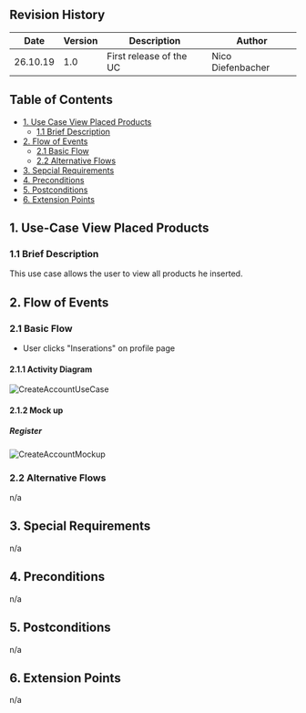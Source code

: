 ## Revision History
Date | Version | Description | Author
--- | --- | --- | ---
26.10.19 | 1.0 | First release of the UC | Nico Diefenbacher

## Table of Contents
- [1. Use Case View Placed Products](#1-use-case-view_placed-products)
  - [1.1 Brief Description](#11-brief-description)
- [2. Flow of Events](#2-flow-of-events)
  - [2.1 Basic Flow](#21-basic-flow)
  - [2.2 Alternative Flows](#22-alternative-flows)
- [3. Sepcial Requirements](#3-special-requirements)
- [4. Preconditions](#4-preconditions)
- [5. Postconditions](#5-postconditions)
- [6. Extension Points](#6-extension-points)

## 1. Use-Case View Placed Products
### 1.1 Brief Description
This use case allows the user to view all products he inserted.
## 2. Flow of Events
### 2.1 Basic Flow
- User clicks "Inserations" on profile page
#### 2.1.1 Activity Diagram
![CreateAccountUseCase](https://raw.githubusercontent.com/GreenClothaWay/Website/master/doc/uc/ViewPlacedProductsUseCase.PNG)
#### 2.1.2 Mock up
##### Register
![CreateAccountMockup](https://raw.githubusercontent.com/GreenClothaWay/Website/master/doc/mockups/ViewPlacedProductsMockup.jpeg)
### 2.2 Alternative Flows
n/a

## 3. Special Requirements
n/a

## 4. Preconditions
n/a

## 5. Postconditions
n/a

## 6. Extension Points
n/a
